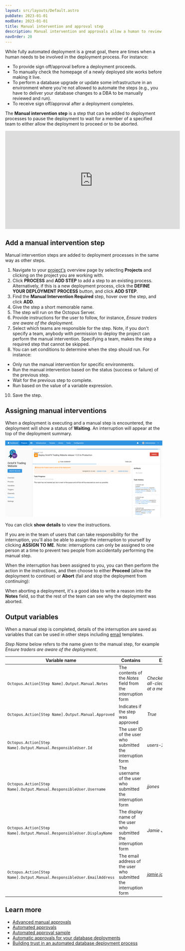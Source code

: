 ```yaml
---
layout: src/layouts/Default.astro
pubDate: 2023-01-01
modDate: 2023-01-01
title: Manual intervention and approval step
description: Manual intervention and approvals allow a human to review, approve, or sign off on deployments.
navOrder: 20
---
```


While fully automated deployment is a great goal, there are times when a human needs to be involved in the deployment process. For instance:

- To provide sign off/approval before a deployment proceeds.
- To manually check the homepage of a newly deployed site works before making it live.
- To perform a database upgrade or update some infrastructure in an environment where you're not allowed to automate the steps (e.g., you have to deliver your database changes to a DBA to be manually reviewed and run).
- To receive sign off/approval after a deployment completes.

The **Manual intervention step** is a step that can be added to deployment processes to pause the deployment to wait for a member of a specified team to either allow the deployment to proceed or to be aborted.

<iframe width="560" height="315" src="https://www.youtube.com/embed/ePQjCClGfZQ" frameborder="0" allow="accelerometer; autoplay; encrypted-media; gyroscope; picture-in-picture" allowfullscreen></iframe>

## Add a manual intervention step

Manual intervention steps are added to deployment processes in the same way as other steps.

1. Navigate to your [project's](/docs/projects) overview page by selecting **Projects** and clicking on the project you are working with.
2. Click **PROCESS** and **ADD STEP** to add a step to an existing process. Alternatively, if this is a new deployment process, click the **DEFINE YOUR DEPLOYMENT PROCESS** button, and click **ADD STEP**.
3. Find the **Manual Intervention Required** step, hover over the step, and click **ADD**.
4. Give the step a short memorable name.
5. The step will run on the Octopus Server.
6. Provide instructions for the user to follow, for instance, *Ensure traders are aware of the deployment.*
7. Select which teams are responsible for the step. Note, if you don't specify a team, anybody with permission to deploy the project can perform the manual intervention. Specifying a team, makes the step a required step that cannot be skipped.
9. You can set conditions to determine when the step should run. For instance:
  - Only run the manual intervention for specific environments.
  - Run the manual intervention based on the status (success or failure) of the previous step.
  - Wait for the previous step to complete.
  - Run based on the value of a variable expression.
10. Save the step.

## Assigning manual interventions

When a deployment is executing and a manual step is encountered, the deployment will show a status of **Waiting**. An interruption will appear at the top of the deployment summary.

![Waiting Status](/docs/projects/built-in-step-templates/images/waiting-status.png "width=500")

You can click **show details** to view the instructions.

If you are in the team of users that can take responsibility for the interruption, you'll also be able to assign the interruption to yourself by clicking **ASSIGN TO ME**. Note: interruptions can only be assigned to one person at a time to prevent two people from accidentally performing the manual step.

When the interruption has been assigned to you, you can then perform the action in the instructions, and then choose to either **Proceed** (allow the deployment to continue) or **Abort** (fail and stop the deployment from continuing):

When aborting a deployment, it's a good idea to write a reason into the **Notes** field, so that the rest of the team can see why the deployment was aborted.

## Output variables

When a manual step is completed, details of the interruption are saved as variables that can be used in other steps including [email](/docs/projects/built-in-step-templates/email-notifications) templates.

*Step Name* below refers to the name given to the manual step, for example *Ensure traders are aware of the deployment*.

| Variable name | Contains | Example value |
| --- | --- | --- |
| `Octopus.Action[Step Name].Output.Manual.Notes` | The contents of the *Notes* field from the interruption form | *Checked with Rick, got the all-clear; Michelle is out at a meeting.* |
| `Octopus.Action[Step Name].Output.Manual.Approved` | Indicates if the step was approved | *True*
| `Octopus.Action[Step Name].Output.Manual.ResponsibleUser.Id` | The user ID of the user who submitted the interruption form | *users-237* |
| `Octopus.Action[Step Name].Output.Manual.ResponsibleUser.Username` | The username of the user who submitted the interruption form | *jjones* |
| `Octopus.Action[Step Name].Output.Manual.ResponsibleUser.DisplayName` | The display name of the user who submitted the interruption form | *Jamie Jones* |
| `Octopus.Action[Step Name].Output.Manual.ResponsibleUser.EmailAddress` | The email address of the user who submitted the interruption form | *jamie.jones@example.com* |

## Learn more

- [Advanced manual approvals](/docs/deployments/databases/common-patterns/manual-approvals)
- [Automated approvals](/docs/deployments/databases/common-patterns/automatic-approvals)
- [Automated approval sample](https://samples.octopus.app/app#/Spaces-202/projects/octofx/deployments/process)
- [Automatic approvals for your database deployments](https://octopus.com/blog/autoapprove-database-deployments)
- [Building trust in an automated database deployment process](https://octopus.com/blog/building-trust-in-automated-db-deployments)